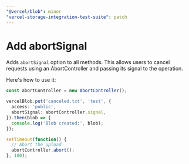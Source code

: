 ```yaml
---
"@vercel/blob": minor
"vercel-storage-integration-test-suite": patch
---
```


# Add abortSignal

Adds `abortSignal` option to all methods. This allows users to cancel requests using an AbortController and passing its signal to the operation.

Here's how to use it:

```ts
const abortController = new AbortController();

vercelBlob.put('canceled.txt', 'test', {
  access: 'public',
  abortSignal: abortController.signal,
}).then(blob => {
  console.log('Blob created:', blob);
});

setTimeout(function() {
  // Abort the upload
  abortController.abort();
}, 100);
```
